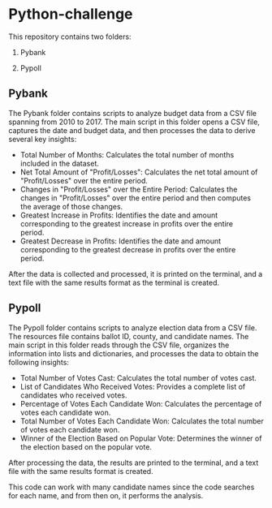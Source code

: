 # Python-challenge

This repository contains two folders:
 1. Pybank
 
 2. Pypoll

## Pybank

The Pybank folder contains scripts to analyze budget data from a CSV file spanning from 2010 to 2017. The main script in this folder opens a CSV file, captures the date and budget data, and then processes the data to derive several key insights:

 - Total Number of Months: Calculates the total number of months
   included in the dataset.
 - Net Total Amount of "Profit/Losses": Calculates the net total amount 
   of "Profit/Losses" over the entire period.
 - Changes in "Profit/Losses" over the Entire Period: Calculates the changes   in "Profit/Losses" over the entire period and then computes  
   the average of those changes.
 - Greatest Increase in Profits: Identifies the date and amount   
   corresponding to the greatest increase in profits over the entire   
   period.
 - Greatest Decrease in Profits: Identifies the date and amount   
   corresponding to the greatest decrease in profits over the entire   
   period.

After the data is collected and processed, it is printed on the terminal, and a text file with the same results format as the terminal is created.

  

## Pypoll

The Pypoll folder contains scripts to analyze election data from a CSV file. The resources file contains ballot ID, county, and candidate names. The main script in this folder reads through the CSV file, organizes the information into lists and dictionaries, and processes the data to obtain the following insights:

  

 - Total Number of Votes Cast: Calculates the total number of votes
   cast.
 - List of Candidates Who Received Votes: Provides a complete list of
   candidates who received votes.
 - Percentage of Votes Each Candidate Won: Calculates the percentage of
   votes each candidate won.
 - Total Number of Votes Each Candidate Won: Calculates the total number
   of votes each candidate won.
 - Winner of the Election Based on Popular Vote: Determines the winner
   of the election based on the popular vote.
   
 After processing the data, the results are printed to the terminal,
 and a text file with the same results format is created.

 This code can work with many candidate names since the code searches for each name, and from then on, it performs the analysis.
